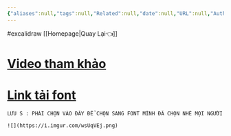 ```yaml
---
{"aliases":null,"tags":null,"Related":null,"date":null,"URL":null,"Author":null,"dg-publish":true,"image":null,"permalink":"/hoi-dap/loi-font-khi-dung-excalidraw/","dgPassFrontmatter":true,"noteIcon":"1"}
---
```


#excalidraw 
 [[Homepage\|Quay Lại👈]]

# [Video tham khảo](https://www.youtube.com/watch?v=eKFmrSQhFA4)

# [Link tải font](https://fonts.google.com/?subset=vietnamese&fbclid=IwAR1CyYRfHar8Lk-ToPjo793lO-4Wg1Qph1TBjxrZm27OVr0ezwu7w-nFYx4)

```ad-note
LƯU S : PHẢI CHỌN VÀO ĐÂY ĐỂ CHỌN SANG FONT MÌNH ĐÃ CHỌN NHÉ MỌI NGƯỜI

![](https://i.imgur.com/wsUqVEj.png)

```
